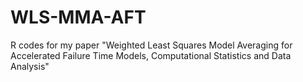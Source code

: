 # WLS-MMA-AFT
R codes for my paper "Weighted Least Squares Model Averaging for Accelerated Failure Time Models, Computational Statistics and Data Analysis"
